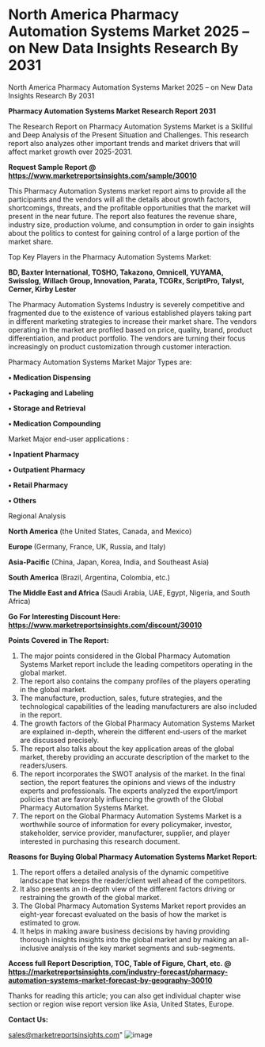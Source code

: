 # North America Pharmacy Automation Systems Market 2025 – on New Data Insights Research By 2031
North America Pharmacy Automation Systems Market 2025 – on New Data Insights Research By 2031

<strong>Pharmacy Automation Systems Market Research Report 2031</strong>

The Research Report on Pharmacy Automation Systems Market is a Skillful and Deep Analysis of the Present Situation and Challenges. This research report also analyzes other important trends and market drivers that will affect market growth over 2025-2031.

<strong>Request Sample Report @ <a href=https://www.marketreportsinsights.com/sample/30010>https://www.marketreportsinsights.com/sample/30010</a></strong>

This Pharmacy Automation Systems market report aims to provide all the participants and the vendors will all the details about growth factors, shortcomings, threats, and the profitable opportunities that the market will present in the near future. The report also features the revenue share, industry size, production volume, and consumption in order to gain insights about the politics to contest for gaining control of a large portion of the market share.

Top Key Players in the Pharmacy Automation Systems Market:

<strong>BD, Baxter International, TOSHO, Takazono, Omnicell, YUYAMA, Swisslog, Willach Group, Innovation, Parata, TCGRx, ScriptPro, Talyst, Cerner, Kirby Lester</strong>

The Pharmacy Automation Systems Industry is severely competitive and fragmented due to the existence of various established players taking part in different marketing strategies to increase their market share. The vendors operating in the market are profiled based on price, quality, brand, product differentiation, and product portfolio. The vendors are turning their focus increasingly on product customization through customer interaction.

Pharmacy Automation Systems Market Major Types are:

<strong>• Medication Dispensing

• Packaging and Labeling

• Storage and Retrieval

• Medication Compounding</strong>

Market Major end-user applications :

<strong>• Inpatient Pharmacy

• Outpatient Pharmacy

• Retail Pharmacy

• Others</strong>

Regional Analysis

</u><strong><b>North America</b></strong> (the United States, Canada, and Mexico)

<strong><b>Europe </b></strong>(Germany, France, UK, Russia, and Italy)

<strong><b>Asia-Pacific</b></strong> (China, Japan, Korea, India, and Southeast Asia)

<strong><b>South America</b></strong> (Brazil, Argentina, Colombia, etc.)

<strong><b>The Middle East and Africa</b></strong> (Saudi Arabia, UAE, Egypt, Nigeria, and South Africa)

<strong>Go For Interesting Discount Here: <a href=https://www.marketreportsinsights.com/discount/30010>https://www.marketreportsinsights.com/discount/30010</a></strong>

<strong>Points Covered in The Report:</strong>
<ol>
  <li>The major points considered in the Global Pharmacy Automation Systems Market report include the leading competitors operating in the global market.</li>
  <li>The report also contains the company profiles of the players operating in the global market.</li>
  <li>The manufacture, production, sales, future strategies, and the technological capabilities of the leading manufacturers are also included in the report.</li>
  <li>The growth factors of the Global Pharmacy Automation Systems Market are explained in-depth, wherein the different end-users of the market are discussed precisely.</li>
  <li>The report also talks about the key application areas of the global market, thereby providing an accurate description of the market to the readers/users.</li>
  <li>The report incorporates the SWOT analysis of the market. In the final section, the report features the opinions and views of the industry experts and professionals. The experts analyzed the export/import policies that are favorably influencing the growth of the Global Pharmacy Automation Systems Market.</li>
  <li>The report on the Global Pharmacy Automation Systems Market is a worthwhile source of information for every policymaker, investor, stakeholder, service provider, manufacturer, supplier, and player interested in purchasing this research document.</li>
</ol>
<strong>Reasons for Buying Global Pharmacy Automation Systems Market Report:</strong>

<ol>
  <li>The report offers a detailed analysis of the dynamic competitive landscape that keeps the reader/client well ahead of the competitors.</li>
  <li>It also presents an in-depth view of the different factors driving or restraining the growth of the global market.</li>
  <li>The Global Pharmacy Automation Systems Market report provides an eight-year forecast evaluated on the basis of how the market is estimated to grow.</li>
  <li>It helps in making aware business decisions by having providing thorough insights insights into the global market and by making an all-inclusive analysis of the key market segments and sub-segments.</li>
</ol>
<strong>Access full Report Description, TOC, Table of Figure, Chart, etc. @ <a href=https://marketreportsinsights.com/industry-forecast/pharmacy-automation-systems-market-forecast-by-geography-30010>https://marketreportsinsights.com/industry-forecast/pharmacy-automation-systems-market-forecast-by-geography-30010</a></strong>


Thanks for reading this article; you can also get individual chapter wise section or region wise report version like Asia, United States, Europe.

<strong>Contact Us:</strong>

sales@marketreportsinsights.com"
![image](https://github.com/user-attachments/assets/2f4ce984-f81a-40fe-9258-7a9ee25459a5)

